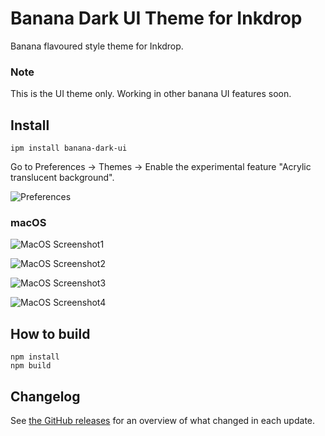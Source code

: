 # Banana Dark UI Theme for Inkdrop

Banana flavoured style theme for Inkdrop.

### Note

This is the UI theme only. Working in other banana UI features soon.

## Install

```
ipm install banana-dark-ui
```

Go to Preferences → Themes → Enable the experimental feature "Acrylic translucent background".

![Preferences](https://github.com/inkdropapp/vibrant-dark-ui/blob/master/img/windows-preferences.png?raw=true)

### macOS

![MacOS Screenshot1](https://github.com/Rojas9521/banana-dark-ui/assets/96710775/42126521-c1cf-4fe3-91e1-f207b689c7c5)

![MacOS Screenshot2](https://github.com/Rojas9521/banana-dark-ui/assets/96710775/e88f2ab4-8ad3-40c2-accd-9acbf514f9dc)

![MacOS Screenshot3](https://github.com/Rojas9521/banana-dark-ui/assets/96710775/f154cc9f-9792-4225-bb2a-4f674bc72708)

![MacOS Screenshot4](https://github.com/Rojas9521/banana-dark-ui/assets/96710775/a258be2c-2566-464e-ae6d-a66000ae42cd)

## How to build

```
npm install
npm build
```

## Changelog

See [the GitHub releases](https://github.com/inkdropapp/vibrant-dark-ui/releases) for an overview of what changed in each update.
